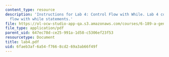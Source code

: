 ```yaml
---
content_type: resource
description: 'Instructions for Lab 4: Control Flow with While. Lab 4 covered control
  flow with while statements.'
file: https://ol-ocw-studio-app-qa.s3.amazonaws.com/courses/6-189-a-gentle-introduction-to-programming-using-python-january-iap-2008/6faeb3af6a54f7668cd269a3ab66f49f_lab4.pdf
file_type: application/pdf
parent_uid: 647ec78d-ce25-991a-1d58-c5306ef23f53
resourcetype: Document
title: lab4.pdf
uid: 6faeb3af-6a54-f766-8cd2-69a3ab66f49f
---
```

